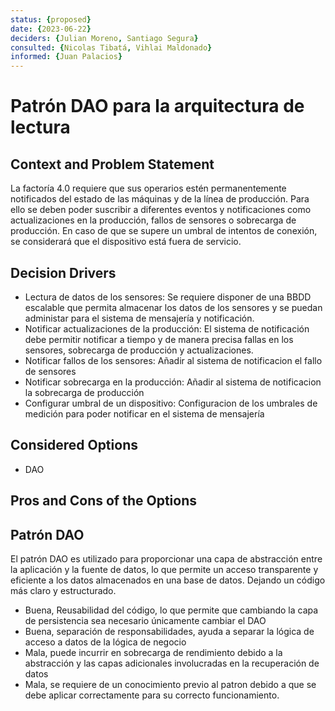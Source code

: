 ```yaml
---
status: {proposed}
date: {2023-06-22}
deciders: {Julian Moreno, Santiago Segura}
consulted: {Nicolas Tibatá, Vihlai Maldonado}
informed: {Juan Palacios}
---
```


# Patrón DAO para la arquitectura de lectura

## Context and Problem Statement
La factoría 4.0 requiere que sus operarios estén permanentemente notificados del estado de las máquinas y de la línea de producción. Para ello se deben poder suscribir a diferentes eventos y notificaciones como actualizaciones en la producción, fallos de sensores o sobrecarga de producción. En caso de que se supere un umbral de intentos de conexión, se considerará que el dispositivo está fuera de servicio.

<!-- This is an optional element. Feel free to remove. -->
## Decision Drivers

* Lectura de datos de los sensores: Se requiere disponer de una BBDD escalable que permita almacenar los datos de los sensores y se puedan administar para el sistema de mensajería y notificación.
* Notificar actualizaciones de la producción: El sistema de notificación debe permitir notificar a tiempo y de manera precisa fallas en los sensores, sobrecarga de producción y actualizaciones.
* Notificar fallos de los sensores: Añadir al sistema de notificacion el fallo de sensores 
* Notificar sobrecarga en la producción: Añadir al sistema de notificacion la sobrecarga de producción
* Configurar umbral de un dispositivo: Configuracion de los umbrales de medición para poder notificar en el sistema de mensajería


## Considered Options
* DAO

## Pros and Cons of the Options

## Patrón DAO

El patrón DAO es utilizado para proporcionar una capa de abstracción entre la aplicación y la fuente de datos, lo que permite un acceso transparente y eficiente a los datos almacenados en una base de datos. Dejando un código más claro y estructurado.

* Buena, Reusabilidad del código, lo que permite que cambiando la capa de persistencia sea necesario únicamente cambiar el DAO
* Buena, separación de responsabilidades, ayuda a separar la lógica de acceso a datos de la lógica de negocio
* Mala, puede incurrir en sobrecarga de rendimiento debido a la abstracción y las capas adicionales involucradas en la recuperación de datos
* Mala, se requiere de un conocimiento previo al patron debido a que se debe aplicar correctamente para su correcto funcionamiento.
